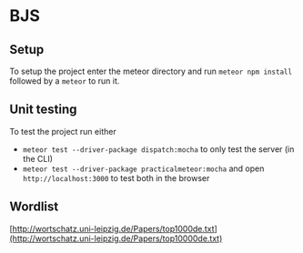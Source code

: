 # BJS

## Setup
To setup the project enter the meteor directory and run `meteor npm install` followed by a `meteor` to run it.

## Unit testing
To test the project run either
* `meteor test --driver-package dispatch:mocha` to only test the server (in the CLI)
* `meteor test --driver-package practicalmeteor:mocha` and open `http://localhost:3000` to test both in the browser

## Wordlist
[http://wortschatz.uni-leipzig.de/Papers/top1000de.txt](http://wortschatz.uni-leipzig.de/Papers/top10000de.txt)